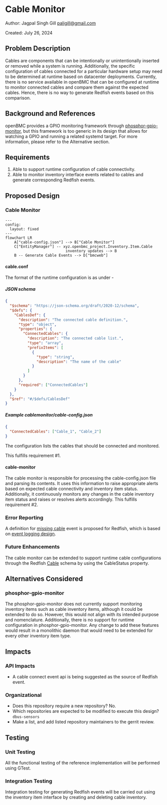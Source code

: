 # Cable Monitor

Author: Jagpal Singh Gill <paligill@gmail.com>

Created: July 26, 2024

## Problem Description

Cables are components that can be intentionally or unintentionally inserted or
removed while a system is running. Additionally, the specific configuration of
cables connected for a particular hardware setup may need to be determined at
runtime based on datacenter deployments. Currently, there is no service
available in openBMC that can be configured at runtime to monitor connected
cables and compare them against the expected cables. Hence, there is no way to
generate Redfish events based on this comparison.

## Background and References

openBMC provides a GPIO monitoring framework through
[phosphor-gpio-monitor](https://github.com/openbmc/phosphor-gpio-monitor), but
this framework is too generic in its design that allows for watching a GPIO and
running a related systemd target. For more information, please refer to the
Alternative section.

## Requirements

1. Able to support runtime configuration of cable connectivity.
2. Able to monitor inventory interface events related to cables and generate
   corresponding Redfish events.

## Proposed Design

### Cable Monitor

```mermaid
---
config:
  layout: fixed
---
flowchart LR
    A["cable-config.json"] --> B["Cable Monitor"]
    C["EntityManager"] -- xyz.openbmc_project.Inventory.Item.Cable
                           inventory updates --> B
    B -- Generate Cable Events --> D["bmcweb"]
```

#### cable.conf

The format of the runtime configuration is as under -

##### JSON schema

```json
{
  "$schema": "https://json-schema.org/draft/2020-12/schema",
  "$defs": {
    "CablesDef": {
      "description": "The connected cable definition.",
      "type": "object",
      "properties": {
        "ConnectedCables": {
          "description": "The connected cable list.",
          "type": "array",
          "prefixItems": [
            {
              "type": "string",
              "description": "The name of the cable"
            }
          ]
        }
      },
      "required": ["ConnectedCables"]
    }
  },
  "$ref": "#/$defs/CablesDef"
}
```

##### Example cablemonitor/cable-config.json

```json
{
  "ConnectedCables": ["Cable_1", "Cable_2"]
}
```

The configuration lists the cables that should be connected and monitored.

This fulfills requirement #1.

#### cable-monitor

The cable monitor is responsible for processing the cable-config.json file and
parsing its contents. It uses this information to raise appropriate alerts based
on expected cable connectivity and inventory item status. Additionally, it
continuously monitors any changes in the cable inventory item status and raises
or resolves alerts accordingly. This fulfills requirement #2.

### Error Reporting

A definition for
[missing cable](https://gerrit.openbmc.org/c/openbmc/phosphor-dbus-interfaces/+/74397)
event is proposed for Redfish, which is based on
[event logging design](https://github.com/openbmc/docs/blob/master/designs/event-logging.md).

### Future Enhancements

The cable monitor can be extended to support runtime cable configurations
through the Redfish
[Cable](https://redfish.dmtf.org/schemas/v1/Cable.v1_2_3.json) schema by using
the CableStatus property.

## Alternatives Considered

### phosphor-gpio-monitor

The phosphor-gpio-monitor does not currently support monitoring inventory items
such as cable inventory items, although it could be extended to do so. However,
this would not align with its intended purpose and nomenclature. Additionally,
there is no support for runtime configuration in phosphor-gpio-monitor. Any
change to add these features would result in a monolithic daemon that would need
to be extended for every other inventory item type.

## Impacts

### API Impacts

- A cable connect event api is being suggested as the source of Redfish event.

### Organizational

- Does this repository require a new repository? No.
- Which repositories are expected to be modified to execute this design?
  `dbus-sensors`
- Make a list, and add listed repository maintainers to the gerrit review.

## Testing

### Unit Testing

All the functional testing of the reference implementation will be performed
using GTest.

### Integration Testing

Integration testing for generating Redfish events will be carried out using the
inventory item interface by creating and deleting cable inventory.
